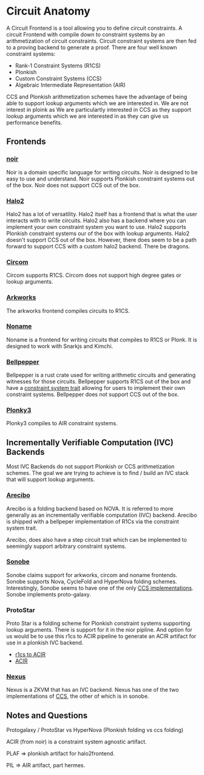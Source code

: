 # Circuit Anatomy

A Circuit Frontend is a tool allowing you to define circuit constraints.
A circuit Frontend with compile down to constraint systems by an arithmetization of circuit constraints.
Circuit constraint systems are then fed to a proving backend to generate a proof.
There are four well known constraint systems:

- Rank-1 Constraint Systems (R1CS)
- Plonkish
- Custom Constraint Systems (CCS)
- Algebraic Intermediate Representation (AIR)

CCS and Plonkish arithmetization schemes have the advantage of being able to support lookup arguments which we are interested in. We are not interest in ploink as 
We are particulartly interested in CCS as they support lookup arguments which we are interested in as they can give us performance benefits.

## Frontends

### [noir](https://github.com/noir-lang/noir)
Noir is a domain specific language for writing circuits. Noir is designed to be easy to use and understand. Noir supports Plonkish constraint systems out of the box. Noir does not support CCS out of the box.

### [Halo2](https://github.com/privacy-scaling-explorations/halo2)
Halo2 has a lot of versatility. Halo2 itself has a frontend that is what the user interacts with to write circuits. Halo2 also has a backend where you can implement your own constraint system you want to use. Halo2 supports Plonkish constraint systems our of the box with lookup arguments. Halo2 doesn't support CCS out of the box. However, there does seem to be a path forward to support CCS with a custom halo2 backend. There be dragons.

### [Circom](https://github.com/iden3/circom)
Circom supports R1CS. Circom does not support high degree gates or lookup arguments.

### [Arkworks](https://github.com/arkworks-rs/r1cs-std)
The arkworks frontend compiles circuits to R1CS.

### [Noname](https://github.com/zksecurity/noname)
Noname is a frontend for writing circuits that compiles to R1CS or Plonk. It is designed to work with Snarkjs and Kimchi. 

### [Bellpepper](https://github.com/argumentcomputer/bellpepper)
Bellpepper is a rust crate used for writing arithmetic circuits and generating witnesses for those circuits. 
Bellpepper supports R1CS out of the box and have a [constraint system trait](https://github.com/argumentcomputer/bellpepper/blob/7275595cc7121b0adc8ce5e88ce1281aa6aff601/crates/bellpepper-core/src/constraint_system.rs#L61) allowing for users to implement their own constraint systems. Bellpepper does not support CCS out of the box.

### [Plonky3](https://github.com/Plonky3/Plonky3)
Plonky3 compiles to AIR constraint systems.

## Incrementally Verifiable Computation (IVC) Backends
Most IVC Backends do not support Plonkish or CCS arithmetization schemes. The goal we are trying to achieve is to find / build an IVC stack that will support lookup arguments. 

### [Arecibo](https://github.com/argumentcomputer/arecibo)
Arecibo is a folding backend based on NOVA. It is referred to more generally as an incrementally verifiable computation (IVC) backend. Arecibo is shipped with a bellpeper implementation of R1Cs via the constraint system trait.

Arecibo, does also have a step circuit trait which can be implemented to seemingly support arbitrary constraint systems. 

### [Sonobe](https://github.com/privacy-scaling-explorations/sonobe)
Sonobe claims support for arkworks, circom and noname frontends. Sonobe supports Nova, CycleFold and HyperNova folding schemes. Interestingly, Sonobe seems to have one of the only [CCS implementations](https://github.com/privacy-scaling-explorations/sonobe/blob/main/folding-schemes/src/arith/ccs.rs). Sonobe implements proto-galaxy. 


### ProtoStar
Proto Star is a folding scheme for Plonkish constraint systems supporting lookup arguments. There is support for it in the nior pipline. And option for us would be to use this r1cs to ACIR pipeline to generate an ACIR artifact for use in a plonkish IVC backend. 

- [r1cs to ACIR](https://github.com/TomAFrench/circom-to-acir/blob/master/src/circuit.rs)
- [ACIR](https://github.com/noir-lang/noir/blob/master/acvm-repo/acir/README.md)

### [Nexus](https://github.com/nexus-xyz/nexus-zkvm)
Nexus is a ZKVM that has an IVC backend. Nexus has one of the two implementations of [CCS](https://github.com/nexus-xyz/nexus-zkvm/blob/main/nova/src/ccs/mod.rs), the other of which is in sonobe.

## Notes and Questions

Protogalaxy / ProtoStar vs HyperNova (Plonkish folding vs ccs folding)

ACIR (from noir) is a constraint system agnostic artifact.

PLAF => plonkish artifact for halo2frontend.

PIL => AIR artifact, part hermes.